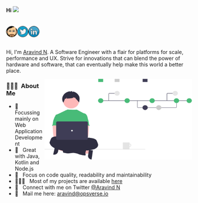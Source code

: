 #### Hi <img src="https://media.giphy.com/media/hvRJCLFzcasrR4ia7z/giphy.gif" width="20px">
<br/> 
<a href="https://aravinds.life">
  <img align="left" alt="Aravind's Portfolio" width="30px" src="./assets/my-emoji.png" />
</a>
<a href="https://twitter.com/arvindnswamy_n">
  <img align="left" alt="Aravind's Twitter" width="30px" src="./assets/twitter.png" />
</a>
<a href="https://www.linkedin.com/in/aravind-n-753b41112/">
  <img align="left" alt="Aravind's LinkedIn" width="30px" src="./assets/linkedin.png" />
</a>

![]()
<br />
<br/>

Hi, I'm [Aravind N](https://aravinds.life). A Software Engineer with a flair for platforms for scale, performance and UX. Strive for innovations that can blend the power of hardware and software, that can eventually help make this world a better place. 

  <img align="right" alt="GIF" src="./assets/coding.svg" width="400" height="220" />

<!-- ### Talking about Personal Stuffs: -->
### 👨🏻‍💻 &nbsp;About Me

- 🎯 &nbsp; Focussing mainly on Web Application Development
- 🚀 &nbsp; Great with Java, Kotlin and Node.js
- 👾 &nbsp; Focus on code quality, readability and maintainability
- 👨🏻‍💻 &nbsp; Most of my projects are available [here](https://github.com/aravind-opsverse)
- 💬 &nbsp; Connect with me on Twitter [@Aravind N](https://twitter.com/arvindnswamy_n)
- 📮 &nbsp; Mail me here: aravind@opsverse.io

<div align="center">

</div>
